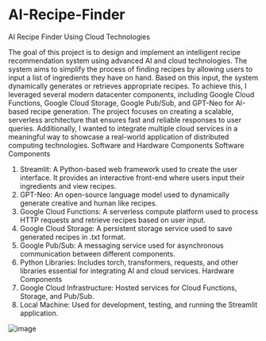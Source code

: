 # AI-Recipe-Finder
AI Recipe Finder Using Cloud Technologies


The goal of this project is to design and implement an intelligent recipe recommendation system using 
advanced AI and cloud technologies. The system aims to simplify the process of finding recipes by 
allowing users to input a list of ingredients they have on hand. Based on this input, the system 
dynamically generates or retrieves appropriate recipes. 
To achieve this, I leveraged several modern datacenter components, including Google Cloud Functions, 
Google Cloud Storage, Google Pub/Sub, and GPT-Neo for AI-based recipe generation. The project 
focuses on creating a scalable, serverless architecture that ensures fast and reliable responses to user 
queries. Additionally, I wanted to integrate multiple cloud services in a meaningful way to showcase a 
real-world application of distributed computing technologies. 
Software and Hardware Components 
Software Components 
1. Streamlit: A Python-based web framework used to create the user interface. It provides an 
interactive front-end where users input their ingredients and view recipes. 
2. GPT-Neo: An open-source language model used to dynamically generate creative and human
like recipes. 
3. Google Cloud Functions: A serverless compute platform used to process HTTP requests and 
retrieve recipes based on user input. 
4. Google Cloud Storage: A persistent storage service used to save generated recipes in .txt 
format. 
5. Google Pub/Sub: A messaging service used for asynchronous communication between 
different components. 
6. Python Libraries: Includes torch, transformers, requests, and other libraries essential for 
integrating AI and cloud services. 
Hardware Components 
1. Google Cloud Infrastructure: Hosted services for Cloud Functions, Storage, and Pub/Sub. 
2. Local Machine: Used for development, testing, and running the Streamlit application. 

![image](https://github.com/user-attachments/assets/d2a00373-1cc8-4d3c-b8e9-df06916291e0)
